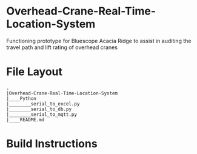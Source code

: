 # Overhead-Crane-Real-Time-Location-System
Functioning prototype for Bluescope Acacia Ridge to assist in auditing the travel path and lift rating of overhead cranes

# File Layout
    .
    |Overhead-Crane-Real-Time-Location-System
    |____Python
    |________serial_to_excel.py
    |________serial_to_db.py
    |________serial_to_mqtt.py
    |____README.md

# Build Instructions